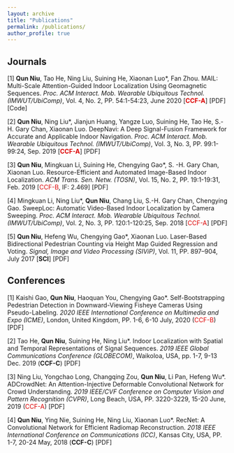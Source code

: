 ```yaml
---
layout: archive
title: "Publications"
permalink: /publications/
author_profile: true
---
```



## Journals

[1] **Qun Niu**, Tao He, Ning Liu, Suining He, Xiaonan Luo\*, Fan Zhou. MAIL: Multi-Scale Attention-Guided Indoor Localization Using Geomagnetic Sequences.  *Proc. ACM Interact. Mob. Wearable Ubiquitous Technol. (IMWUT/UbiComp)*, Vol. 4, No. 2, PP. 54:1-54:23, June 2020 [**<font color="#dd0000">CCF-A</font>**] [PDF] [Code]

[2] **Qun Niu**, Ning Liu\*, Jianjun Huang, Yangze Luo, Suining He, Tao He, S.-H. Gary Chan, Xiaonan Luo. DeepNavi: A Deep Signal-Fusion Framework for Accurate and Applicable Indoor Navigation.  *Proc. ACM Interact. Mob. Wearable Ubiquitous Technol. (IMWUT/UbiComp)*, Vol. 3, No. 3, PP. 99:1-99:24, Sep. 2019 [**<font color="#dd0000">CCF-A</font>**] [PDF]

[3] **Qun Niu**, Mingkuan Li, Suining He, Chengying Gao\*, S. -H. Gary Chan, Xiaonan Luo. Resource-Efficient and Automated Image-Based Indoor Localization.  *ACM Trans. Sen. Netw. (TOSN)*, Vol. 15, No. 2, PP. 19:1-19:31, Feb. 2019 [<font color="#dd0000">CCF-B</font>, IF: 2.469] [PDF]

[4] Mingkuan Li, Ning Liu\*, **Qun Niu**, Chang Liu, S.-H. Gary Chan, Chengying Gao. SweepLoc: Automatic Video-Based Indoor Localization by Camera Sweeping.  *Proc. ACM Interact. Mob. Wearable Ubiquitous Technol. (IMWUT/UbiComp)*, Vol. 2, No. 3, PP. 120:1-120:25, Sep. 2018 [<font color="#dd0000">CCF-A</font>] [PDF]

[5] **Qun Niu**, Hefeng Wu, Chengying Gao\*, Xiaonan Luo. Laser-Based Bidirectional Pedestrian Counting via Height Map Guided Regression and Voting.  *Signal, Image and Video Processing (SIViP)*, Vol. 11, PP. 897–904, July 2017 [**SCI**] [PDF]



## Conferences

[1] Kaishi Gao, **Qun Niu**, Haoquan You, Chengying Gao\*. Self-Bootstrapping Pedestrian Detection in Downward-Viewing Fisheye Cameras Using Pseudo-Labeling.  *2020 IEEE International Conference on Multimedia and Expo (ICME)*, London, United Kingdom, PP. 1-6, 6-10 July, 2020  (<font color="#dd0000">CCF-B</font>) [PDF]

[2] Tao He, **Qun Niu**, Suining He, Ning Liu\*. Indoor Localization with Spatial and Temporal Representations of Signal Sequences.  *2019 IEEE Global Communications Conference (GLOBECOM)*, Waikoloa, USA, pp. 1-7, 9-13 Dec. 2019 (**CCF-C**) [PDF]

[3] Ning Liu, Yongchao Long, Changqing Zou, **Qun Niu**, Li Pan, Hefeng Wu\*. ADCrowdNet: An Attention-Injective Deformable Convolutional Network for Crowd Understanding.  *2019 IEEE/CVF Conference on Computer Vision and Pattern Recognition (CVPR)*, Long Beach, USA, PP. 3220-3229, 15-20 June, 2019 (<font color="#dd0000">CCF-A</font>) [PDF]

[4] **Qun Niu**, Ying Nie, Suining He, Ning Liu, Xiaonan Luo\*. RecNet: A Convolutional Network for Efficient Radiomap Reconstruction.  *2018 IEEE International Conference on Communications (ICC)*, Kansas City, USA, PP. 1-7, 20-24 May, 2018 (**CCF-C**) [PDF]
